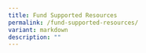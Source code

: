 ```yaml
---
title: Fund Supported Resources
permalink: /fund-supported-resources/
variant: markdown
description: ""
---
```

